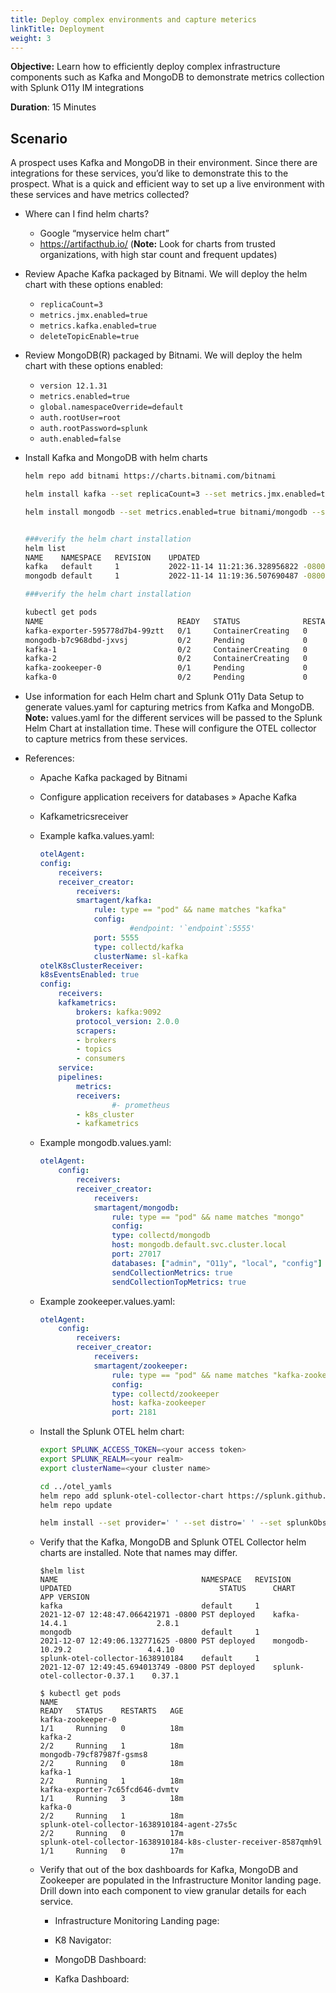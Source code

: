 ```yaml
---
title: Deploy complex environments and capture meterics
linkTitle: Deployment
weight: 3
---
```


**Objective:** Learn how to efficiently deploy complex infrastructure components such as Kafka and MongoDB to demonstrate metrics collection with Splunk O11y IM integrations

**Duration**: 15 Minutes

## Scenario

A prospect uses Kafka and MongoDB in their environment. Since there are integrations for these services, you’d like to demonstrate this to the prospect. What is a quick and efficient way to set up a live environment with these services and have metrics collected?

- Where can I find helm charts?
  - Google “myservice helm chart”
  - https://artifacthub.io/ (**Note:** Look for charts from trusted organizations, with high star count and frequent updates)
- Review Apache Kafka packaged by Bitnami. We will deploy the helm chart with these options enabled:
  - `replicaCount=3`
  - `metrics.jmx.enabled=true`
  - `metrics.kafka.enabled=true`
  - `deleteTopicEnable=true`
- Review MongoDB(R) packaged by Bitnami. We will deploy the helm chart with these options enabled:
  - `version 12.1.31`
  - `metrics.enabled=true`
  - `global.namespaceOverride=default`
  - `auth.rootUser=root`
  - `auth.rootPassword=splunk`
  - `auth.enabled=false`
- Install Kafka and MongoDB with helm charts

    ``` bash
    helm repo add bitnami https://charts.bitnami.com/bitnami

    helm install kafka --set replicaCount=3 --set metrics.jmx.enabled=true --set metrics.kafka.enabled=true  --set deleteTopicEnable=true bitnami/kafka

    helm install mongodb --set metrics.enabled=true bitnami/mongodb --set global.namespaceOverride=default --set auth.rootUser=root --set auth.rootPassword=splunk --set auth.enabled=false --version 12.1.31


    ###verify the helm chart installation
    helm list
    NAME    NAMESPACE   REVISION    UPDATED                                 STATUS      CHART           APP VERSION
    kafka   default     1           2022-11-14 11:21:36.328956822 -0800 PST deployed    kafka-19.1.3    3.3.1
    mongodb default     1           2022-11-14 11:19:36.507690487 -0800 PST deployed    mongodb-12.1.31 5.0.10

    ###verify the helm chart installation

    kubectl get pods
    NAME                              READY   STATUS              RESTARTS   AGE
    kafka-exporter-595778d7b4-99ztt   0/1     ContainerCreating   0          17s
    mongodb-b7c968dbd-jxvsj           0/2     Pending             0          6s
    kafka-1                           0/2     ContainerCreating   0          16s
    kafka-2                           0/2     ContainerCreating   0          16s
    kafka-zookeeper-0                 0/1     Pending             0          17s
    kafka-0                           0/2     Pending             0          17s
    ```

- Use information for each Helm chart and Splunk O11y Data Setup to generate values.yaml for capturing metrics from Kafka and MongoDB. **Note:** values.yaml for the different services will be passed to the Splunk Helm Chart at installation time. These will configure the OTEL collector to capture metrics from these services.

- References:
  - Apache Kafka packaged by Bitnami
  - Configure application receivers for databases » Apache Kafka
  - Kafkametricsreceiver

  - Example kafka.values.yaml:

    ``` yaml
    otelAgent:
    config:
        receivers:
        receiver_creator:
            receivers:
            smartagent/kafka:
                rule: type == "pod" && name matches "kafka"
                config:
                        #endpoint: '`endpoint`:5555'
                port: 5555
                type: collectd/kafka
                clusterName: sl-kafka
    otelK8sClusterReceiver:
    k8sEventsEnabled: true
    config:
        receivers:
        kafkametrics:
            brokers: kafka:9092
            protocol_version: 2.0.0
            scrapers:
            - brokers
            - topics
            - consumers
        service:
        pipelines:
            metrics:
            receivers:
                    #- prometheus
            - k8s_cluster
            - kafkametrics
    ```

  - Example mongodb.values.yaml:

    ``` yaml
    otelAgent:
        config:
            receivers:
            receiver_creator:
                receivers:
                smartagent/mongodb:
                    rule: type == "pod" && name matches "mongo"
                    config:
                    type: collectd/mongodb
                    host: mongodb.default.svc.cluster.local
                    port: 27017
                    databases: ["admin", "O11y", "local", "config"]
                    sendCollectionMetrics: true
                    sendCollectionTopMetrics: true
    ```

  - Example zookeeper.values.yaml:

    ``` yaml
    otelAgent:
        config:
            receivers:
            receiver_creator:
                receivers:
                smartagent/zookeeper:
                    rule: type == "pod" && name matches "kafka-zookeeper"
                    config:
                    type: collectd/zookeeper
                    host: kafka-zookeeper
                    port: 2181
    ```

  - Install the Splunk OTEL helm chart:

    ``` bash
    export SPLUNK_ACCESS_TOKEN=<your access token>
    export SPLUNK_REALM=<your realm>
    export clusterName=<your cluster name>

    cd ../otel_yamls
    helm repo add splunk-otel-collector-chart https://splunk.github.io/splunk-otel-collector-chart
    helm repo update

    helm install --set provider=' ' --set distro=' ' --set splunkObservability.accessToken=$SPLUNK_ACCESS_TOKEN --set clusterName=$clusterName --set splunkObservability.realm=$SPLUNK_REALM --set otelCollector.enabled='false' --set splunkObservability.logsEnabled='true' --set gateway.enabled='false' --values kafka.values.yaml --values mongodb.values.yaml --values zookeeper.values.yaml --values alwayson.values.yaml --values k3slogs.yaml --generate-name splunk-otel-collector-chart/splunk-otel-collector
    ```

  - Verify that the Kafka, MongoDB and Splunk OTEL Collector helm charts are installed. Note that names may differ.

    ``` text
    $helm list
    NAME                                NAMESPACE   REVISION    UPDATED                                 STATUS      CHART                           APP VERSION
    kafka                               default     1           2021-12-07 12:48:47.066421971 -0800 PST deployed    kafka-14.4.1                    2.8.1
    mongodb                             default     1           2021-12-07 12:49:06.132771625 -0800 PST deployed    mongodb-10.29.2                 4.4.10
    splunk-otel-collector-1638910184    default     1           2021-12-07 12:49:45.694013749 -0800 PST deployed    splunk-otel-collector-0.37.1    0.37.1

    $ kubectl get pods
    NAME                                                              READY   STATUS    RESTARTS   AGE
    kafka-zookeeper-0                                                 1/1     Running   0          18m
    kafka-2                                                           2/2     Running   1          18m
    mongodb-79cf87987f-gsms8                                          2/2     Running   0          18m
    kafka-1                                                           2/2     Running   1          18m
    kafka-exporter-7c65fcd646-dvmtv                                   1/1     Running   3          18m
    kafka-0                                                           2/2     Running   1          18m
    splunk-otel-collector-1638910184-agent-27s5c                      2/2     Running   0          17m
    splunk-otel-collector-1638910184-k8s-cluster-receiver-8587qmh9l   1/1     Running   0          17m
    ```

  - Verify that out of the box dashboards for Kafka, MongoDB and Zookeeper are populated in the Infrastructure Monitor landing page. Drill down into each component to view granular details for each service.

    - Infrastructure Monitoring Landing page:

    - K8 Navigator:

    - MongoDB Dashboard:

    - Kafka Dashboard:
